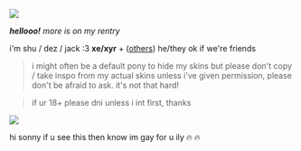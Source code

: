 ![](https://cdn.discordapp.com/attachments/729124835296280689/1068048287388672000/image.jpeg)

_**hellooo!**_ *more is on my rentry*

i'm shu / dez / jack :3 **xe/xyr** + ([others](https://en.pronouns.page/@gigolo)) he/they ok if we're friends

> i might often be a default pony to hide my skins but please don't copy / take inspo from my actual skins unless i've given permission, please don't be afraid to ask. it's not that hard!

> if ur 18+ please dni unless i int first, thanks

![](https://cdn.discordapp.com/attachments/729124835296280689/1068074827069542440/image.jpeg)

hi sonny if u see this then know im gay for u ily :fire: :fire:
